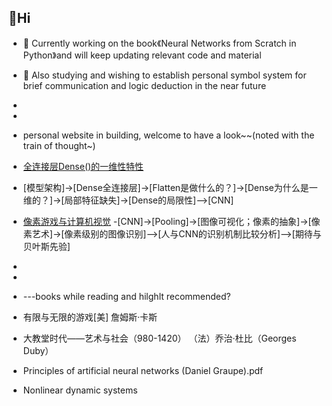 ##  👋Hi

<!--
**nocounter87/nocounter87** is a ✨ _special_ ✨ repository because its `README.md` (this file) appears on your GitHub profile.

Here are some ideas to get you started:

- 🔭 I’m currently working on ...
- 🌱 I’m currently learning ...
- 👯 I’m looking to collaborate on ...
- 🤔 I’m looking for help with ...
- 💬 Ask me about ...
- 📫 How to reach me: ...
- 😄 Pronouns: ...
- ⚡ Fun fact: ...
-->
- 🔭 Currently working on the book《Neural Networks from Scratch in Python》and will keep updating relevant code and material 
- 🤔 Also studying and wishing to establish personal symbol system for brief communication and logic deduction in the near future
- 
- 
- personal website in building, welcome to have a look~~(noted with the train of thought~)

- <a href="https://nocounter87.github.io/nocounter87/Dense.html">全连接层Dense()的一维性特性</a>
- [模型架构]->[Dense全连接层]->[Flatten是做什么的？]->[Dense为什么是一维的？]->[局部特征缺失]->[Dense的局限性]-->[CNN]
- <a href="https://nocounter87.github.io/nocounter87/pixel.html">像素游戏与计算机视觉</a>
-[CNN]->[Pooling]->[图像可视化；像素的抽象]->[像素艺术]->[像素级别的图像识别]-->[人与CNN的识别机制比较分析]-->[期待与贝叶斯先验]
-
-
- ---books while reading and hilghlt recommended?
- 有限与无限的游戏[美] 詹姆斯·卡斯
- 大教堂时代——艺术与社会（980-1420） （法）乔治·杜比（Georges Duby）
- Principles of artificial neural networks (Daniel Graupe).pdf
- Nonlinear dynamic systems
